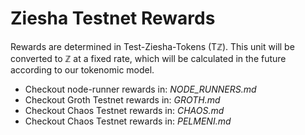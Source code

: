 # Ziesha Testnet Rewards

Rewards are determined in Test-Ziesha-Tokens (Tℤ). This unit will be converted to ℤ
at a fixed rate, which will be calculated in the future according to our tokenomic model.

 - Checkout node-runner rewards in: *NODE_RUNNERS.md*
 - Checkout Groth Testnet rewards in: *GROTH.md*
 - Checkout Chaos Testnet rewards in: *CHAOS.md*
 - Checkout Chaos Testnet rewards in: *PELMENI.md*
